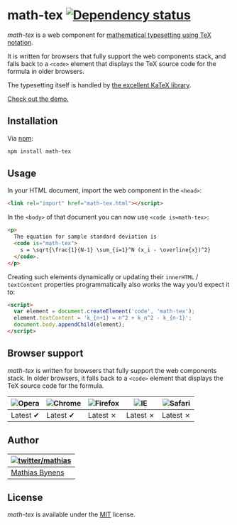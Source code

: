 # math-tex [![Dependency status](https://gemnasium.com/mathiasbynens/math-tex.svg)](https://gemnasium.com/mathiasbynens/math-tex)

_math-tex_ is a web component for [mathematical typesetting using TeX notation](https://en.wikibooks.org/wiki/LaTeX/Mathematics).

It is written for browsers that fully support the web components stack, and falls back to a `<code>` element that displays the TeX source code for the formula in older browsers.

The typesetting itself is handled by [the excellent KaTeX library](https://khan.github.io/KaTeX/).

[Check out the demo.](https://mathiasbynens.github.io/math-tex/dist/example.html)

## Installation

Via [npm](http://npmjs.org/):

```bash
npm install math-tex
```

## Usage

In your HTML document, import the web component in the `<head>`:

```html
<link rel="import" href="math-tex.html"></script>
```

In the `<body>` of that document you can now use `<code is=math-tex>`:

```html
<p>
  The equation for sample standard deviation is
  <code is="math-tex">
    s = \sqrt{\frac{1}{N-1} \sum_{i=1}^N (x_i - \overline{x})^2}
  </code>.
</p>
```

Creating such elements dynamically or updating their `innerHTML` / `textContent` properties programmatically also works the way you’d expect it to:

```html
<script>
  var element = document.createElement('code', 'math-tex');
  element.textContent = 'k_{n+1} = n^2 + k_n^2 - k_{n-1}';
  document.body.appendChild(element);
</script>
```

## Browser support

_math-tex_ is written for browsers that fully support the web components stack. In older browsers, it falls back to a `<code>` element that displays the TeX source code for the formula.

| ![Opera](https://raw.github.com/alrra/browser-logos/master/opera/opera_48x48.png) | ![Chrome](https://raw.github.com/alrra/browser-logos/master/chrome/chrome_48x48.png) | ![Firefox](https://raw.github.com/alrra/browser-logos/master/firefox/firefox_48x48.png) | ![IE](https://raw.github.com/alrra/browser-logos/master/internet-explorer/internet-explorer_48x48.png) | ![Safari](https://raw.github.com/alrra/browser-logos/master/safari/safari_48x48.png)
|---|---|---|---|---|
| Latest ✔ | Latest ✔ | Latest ✗ | Latest ✗ | Latest ✗ |

## Author

| [![twitter/mathias](https://gravatar.com/avatar/24e08a9ea84deb17ae121074d0f17125?s=70)](https://twitter.com/mathias "Follow @mathias on Twitter") |
|---|
| [Mathias Bynens](https://mathiasbynens.be/) |

## License

_math-tex_ is available under the [MIT](https://mths.be/mit) license.
